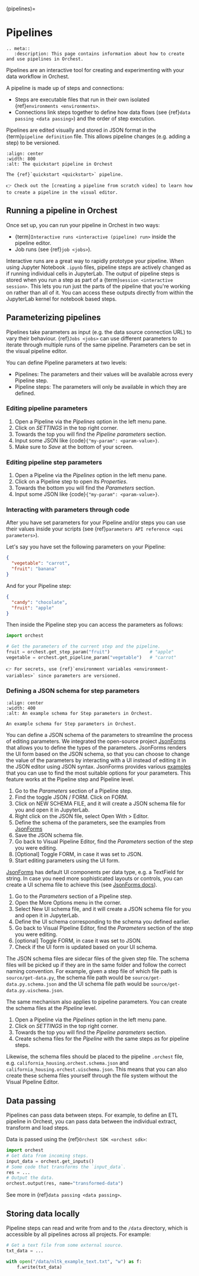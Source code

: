 (pipelines)=

# Pipelines

```{eval-rst}
.. meta::
   :description: This page contains information about how to create and use pipelines in Orchest.
```

Pipelines are an interactive tool for creating and experimenting with your data workflow in Orchest.

A pipeline is made up of steps and connections:

- Steps are executable files that run in their own isolated {ref}`environments <environments>`.
- Connections link steps together to define how data flows (see {ref}`data passing <data passing>`)
  and the order of step execution.

Pipelines are edited visually and stored in JSON format in the {term}`pipeline definition` file.
This allows pipeline changes (e.g. adding a step) to be versioned.

```{figure} ../img/quickstart/final-pipeline.png
:align: center
:width: 800
:alt: The quickstart pipeline in Orchest

The {ref}`quickstart <quickstart>` pipeline.
```

```{tip}
👉 Check out the [creating a pipeline from scratch video] to learn how to create a pipeline in the visual editor.
```

[creating a pipeline from scratch video]: https://www.tella.tv/video/cknr7zwz2000408i7bngpd77q/view

## Running a pipeline in Orchest

Once set up, you can run your pipeline in Orchest in two ways:

- {term}`Interactive runs <interactive (pipeline) run>` inside the pipeline editor.
- Job runs (see {ref}`job <jobs>`).

Interactive runs are a great way to rapidly prototype your pipeline. When using Jupyter Notebook
`.ipynb` files, pipeline steps are actively changed as if running individual cells in JupyterLab.
The output of pipeline steps is stored when you run a step as part of a {term}`session <interactive session>`.
This lets you run just the parts of the pipeline that you're working on rather than all of it.
You can access these outputs directly from within the JupyterLab kernel for notebook based steps.

## Parameterizing pipelines

Pipelines take parameters as input (e.g. the data source connection URL) to vary their behaviour.
{ref}`Jobs <jobs>` can use different parameters to iterate through multiple runs of the same
pipeline. Parameters can be set in the visual pipeline editor.

You can define Pipeline parameters at two levels:

- Pipelines: The parameters and their values will be available across every Pipeline step.
- Pipeline steps: The parameters will only be available in which they are defined.

### Editing pipeline parameters

1. Open a Pipeline via the _Pipelines_ option in the left menu pane.
2. Click on _SETTINGS_ in the top right corner.
3. Towards the top you will find the _Pipeline parameters_ section.
4. Input some JSON like {code}`{"my-param": <param-value>}`.
5. Make sure to _Save_ at the bottom of your screen.

### Editing pipeline step parameters

1. Open a Pipeline via the _Pipelines_ option in the left menu pane.
2. Click on a Pipeline step to open its _Properties_.
3. Towards the bottom you will find the _Parameters_ section.
4. Input some JSON like {code}`{"my-param": <param-value>}`.

### Interacting with parameters through code

After you have set parameters for your Pipeline and/or steps you can use their values inside your
scripts (see {ref}`parameters API reference <api parameters>`).

Let's say you have set the following parameters on your Pipeline:

```json
{
  "vegetable": "carrot",
  "fruit": "banana"
}
```

And for your Pipeline step:

```json
{
  "candy": "chocolate",
  "fruit": "apple"
}
```

Then inside the Pipeline step you can access the parameters as follows:

```python
import orchest

# Get the parameters of the current step and the pipeline.
fruit = orchest.get_step_param("fruit")               # "apple"
vegetable = orchest.get_pipeline_param("vegetable")   # "carrot"
```

```{tip}
👉 For secrets, use {ref}`environment variables <environment-variables>` since parameters are versioned.
```

### Defining a JSON schema for step parameters

```{figure} ../img/parameter-schema.png
:align: center
:width: 400
:alt: An example schema for Step parameters in Orchest.

An example schema for Step parameters in Orchest.
```

You can define a JSON schema of the parameters to streamline the process of editing parameters. We integrated the open-source project [JsonForms](https://jsonforms.io/) that allows you to define the types of the parameters.
JsonForms renders the UI form based on the JSON schema, so that you can choose to change the value of the parameters by interacting
with a UI instead of editing it in the JSON editor using JSON syntax. JsonForms provides various [examples](https://jsonforms.io/examples/basic) that you can use to find the most suitable options for your parameters. This feature works at the Pipeline step and Pipeline level.

1. Go to the _Parameters_ section of a Pipeline step.
2. Find the toggle JSON / FORM. Click on FORM.
3. Click on NEW SCHEMA FILE, and it will create a JSON schema file for you and open it in JupyterLab.
4. Right click on the JSON file, select Open With > Editor.
5. Define the schema of the parameters, see the examples from [JsonForms](https://jsonforms.io/examples/basic)
6. Save the JSON schema file.
7. Go back to Visual Pipeline Editor, find the _Parameters_ section of the step you were editing.
8. [Optional] Toggle FORM, in case it was set to JSON.
9. Start editing parameters using the UI form.

[JsonForms](https://jsonforms.io/) has default UI components per data type, e.g. a TextField for string. In case you need more sophisticated layouts or controls, you can create a UI schema file to achieve this (see [JsonForms docs](https://jsonforms.io/docs/uischema/)).

1. Go to the _Parameters_ section of a Pipeline step.
2. Open the More Options menu in the corner.
3. Select New UI schema file, and it will create a JSON schema file for you and open it in JupyterLab.
4. Define the UI schema corresponding to the schema you defined earlier.
5. Go back to Visual Pipeline Editor, find the _Parameters_ section of the step you were editing.
6. [optional] Toggle FORM, in case it was set to JSON.
7. Check if the UI form is updated based on your UI schema.

The JSON schema files are sidecar files of the given step file. The schema files will be picked up if they are in the same folder and follow the correct naming convention. For example, given a step file of which file path is `source/get-data.py`, the schema file path would be `source/get-data.py.schema.json` and the UI schema file path would be `source/get-data.py.uischema.json`.

The same mechanism also applies to pipeline parameters. You can create the schema files at the _Pipeline_ level.

1. Open a Pipeline via the _Pipelines_ option in the left menu pane.
2. Click on _SETTINGS_ in the top right corner.
3. Towards the top you will find the _Pipeline parameters_ section.
4. Create schema files for the _Pipeline_ with the same steps as for pipeline steps.

Likewise, the schema files should be placed to the pipeline `.orchest` file, e.g. `california_housing.orchest.schema.json` and `california_housing.orchest.uischema.json`. This means that you can also create these schema files yourself through the file system without the Visual Pipeline Editor.

## Data passing

Pipelines can pass data between steps. For example, to define an ETL pipeline in Orchest,
you can pass data between the individual extract, transform and load steps.

Data is passed using the {ref}`Orchest SDK <orchest sdk>`:

```python
import orchest
# Get data from incoming steps.
input_data = orchest.get_inputs()
# Some code that transforms the `input_data`.
res = ...
# Output the data.
orchest.output(res, name="transformed-data")
```

See more in {ref}`data passing <data passing>`.

## Storing data locally

Pipeline steps can read and write from and to the `/data` directory,
which is accessible by all pipelines across all projects. For example:

```python
# Get a text file from some external source.
txt_data = ...

with open("/data/nltk_example_text.txt", "w") as f:
    f.write(txt_data)
```
